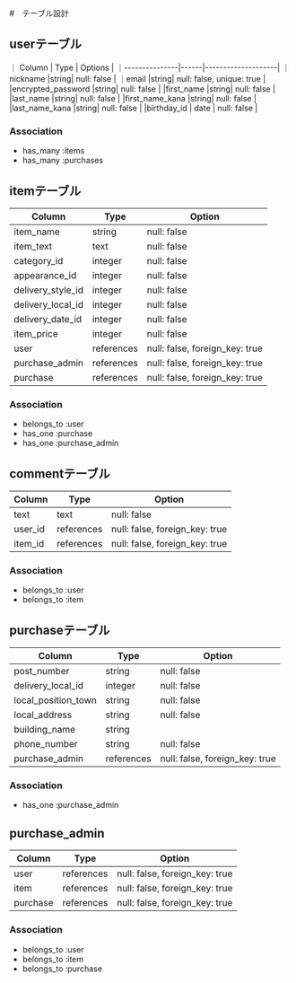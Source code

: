 #　テーブル設計

## userテーブル

｜     Column    | Type |      Options       |
｜---------------|------|--------------------|
｜nickname       |string| null: false        |
｜email          |string| null: false, unique: true        |
|encrypted_password |string| null: false        |
|first_name      |string| null: false        |
|last_name       |string| null: false        |
|first_name_kana |string| null: false        |
|last_name_kana  |string| null: false        |
|birthday_id     | date | null: false        |

### Association

- has_many :items
- has_many :purchases

## itemテーブル

|        Column         | Type   |     Option     |
|-----------------------|--------|----------------|
| item_name             | string | null: false    |
| item_text             | text   | null: false    |
| category_id           | integer | null: false    |
| appearance_id            | integer  | null: false    |
| delivery_style_id        | integer | null: false    |
| delivery_local_id        | integer  | null: false    |
| delivery_date_id         | integer  | null: false    |
| item_price            | integer | null: false    |
| user                  | references | null: false, foreign_key: true |
|purchase_admin         | references | null: false, foreign_key: true |
|purchase               | references | null: false, foreign_key: true |

### Association

- belongs_to :user
- has_one :purchase
- has_one :purchase_admin

## commentテーブル

|      Column       |      Type     |          Option         |
|-------------------|---------------|-------------------------|
| text              | text          | null: false             |
| user_id           | references    | null: false, foreign_key: true|
| item_id           | references    | null: false, foreign_key: true|

### Association

- belongs_to :user
- belongs_to :item

## purchaseテーブル

|       Column      |     Type    |                 Option                |
|-------------------|-------------|---------------------------------------|
|post_number        | string      | null: false                           |
|delivery_local_id      | integer     | null: false                           |
|local_position_town| string      | null: false                           |
|local_address      | string      | null: false                           |
|building_name      | string      |                                       |
|phone_number       | string      | null: false                           |
| purchase_admin        | references | null: false, foreign_key: true |


### Association

- has_one :purchase_admin

## purchase_admin

|   Column        |    Type       |            Option            |
|-----------------|---------------|------------------------------|
|user             |references     |  null: false, foreign_key: true |
|item             |references     |  null: false, foreign_key: true |
|purchase         | references    | null: false, foreign_key: true |

### Association

- belongs_to :user
- belongs_to :item
- belongs_to :purchase

